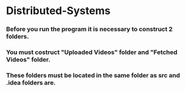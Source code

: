 # Distributed-Systems
### Before you run the program it is necessary to construct 2 folders. 
### You must costruct "Uploaded Videos" folder and "Fetched Videos" folder.
### These folders must be located in the same folder as src and .idea folders are.
